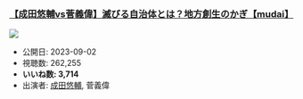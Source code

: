 ### [【成田悠輔vs菅義偉】滅びる自治体とは？地方創生のかぎ【mudai】](https://www.youtube.com/watch?v=mJ08a0kUOZ4)
[![](https://img.youtube.com/vi/mJ08a0kUOZ4/sddefault.jpg)](https://www.youtube.com/watch?v=mJ08a0kUOZ4)
-   公開日: 2023-09-02
-   視聴数: 262,255
-   **いいね数: 3,714**
-   出演者: [成田悠輔](/rehacq_fan/people/成田悠輔 "wikilink"), 菅義偉
